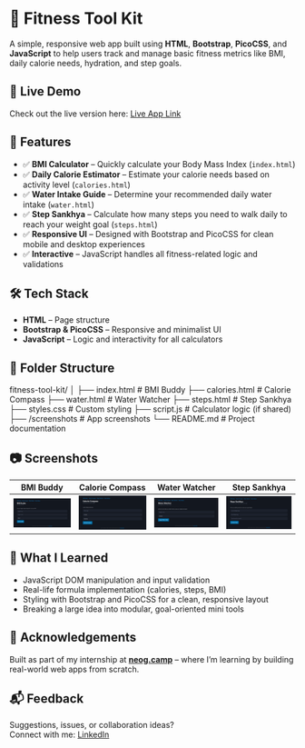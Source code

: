 # 🧰 Fitness Tool Kit

A simple, responsive web app built using **HTML**, **Bootstrap**, **PicoCSS**, and **JavaScript** to help users track and manage basic fitness metrics like BMI, daily calorie needs, hydration, and step goals.

## 🚀 Live Demo

Check out the live version here: [Live App Link](#)

## 📌 Features

- ✅ **BMI Calculator** – Quickly calculate your Body Mass Index (`index.html`)
- ✅ **Daily Calorie Estimator** – Estimate your calorie needs based on activity level (`calories.html`)
- ✅ **Water Intake Guide** – Determine your recommended daily water intake (`water.html`)
- ✅ **Step Sankhya** – Calculate how many steps you need to walk daily to reach your weight goal (`steps.html`)
- ✅ **Responsive UI** – Designed with Bootstrap and PicoCSS for clean mobile and desktop experiences
- ✅ **Interactive** – JavaScript handles all fitness-related logic and validations

## 🛠️ Tech Stack

- **HTML** – Page structure
- **Bootstrap & PicoCSS** – Responsive and minimalist UI
- **JavaScript** – Logic and interactivity for all calculators

## 📂 Folder Structure

fitness-tool-kit/
│
├── index.html # BMI Buddy
├── calories.html # Calorie Compass
├── water.html # Water Watcher
├── steps.html # Step Sankhya
├── styles.css # Custom styling
├── script.js # Calculator logic (if shared)
├── /screenshots # App screenshots
└── README.md # Project documentation


## 📷 Screenshots

| BMI Buddy | Calorie Compass | Water Watcher | Step Sankhya |
|-----------|------------------|----------------|---------------|
| ![BMI](./screenshots/bmi.png) | ![Calorie](./screenshots/calorie.png) | ![Water](./screenshots/water.png) | ![Steps](./screenshots/steps.png) |

## 🧠 What I Learned

- JavaScript DOM manipulation and input validation
- Real-life formula implementation (calories, steps, BMI)
- Styling with Bootstrap and PicoCSS for a clean, responsive layout
- Breaking a large idea into modular, goal-oriented mini tools

## 🙌 Acknowledgements

Built as part of my internship at **[neog.camp](https://neog.camp)** – where I’m learning by building real-world web apps from scratch.

## 📬 Feedback

Suggestions, issues, or collaboration ideas?  
Connect with me: [LinkedIn](https://www.linkedin.com/in/muruga-sutha-k/)


